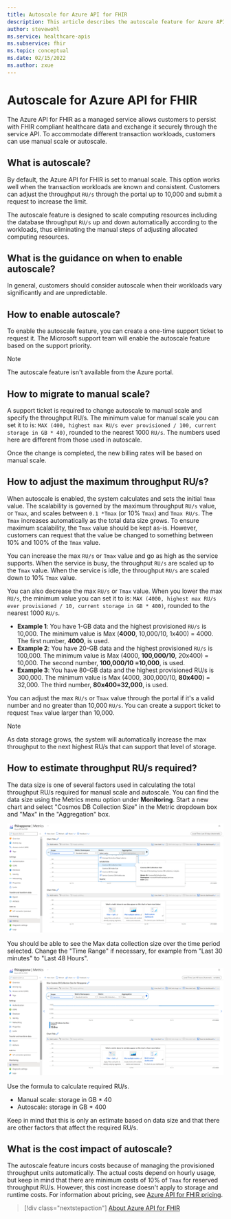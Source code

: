 ```yaml
---
title: Autoscale for Azure API for FHIR 
description: This article describes the autoscale feature for Azure API for FHIR.
author: stevewohl
ms.service: healthcare-apis
ms.subservice: fhir
ms.topic: conceptual
ms.date: 02/15/2022
ms.author: zxue
---
```


# Autoscale for Azure API for FHIR 

The Azure API for FHIR as a managed service allows customers to persist with FHIR compliant healthcare data and exchange it securely through the service API. To accommodate different transaction workloads, customers can use manual scale or autoscale.

## What is autoscale?

By default, the Azure API for FHIR is set to manual scale. This option works well when the transaction workloads are known and consistent. Customers can adjust the throughput `RU/s` through the portal up to 10,000 and submit a request to increase the limit. 

The autoscale feature is designed to scale computing resources including the database throughput `RU/s` up and down automatically according to the workloads, thus eliminating the manual steps of adjusting allocated computing resources. 

## What is the guidance on when to enable autoscale?

In general, customers should consider autoscale when their workloads vary significantly and are unpredictable. 

## How to enable autoscale?

To enable the autoscale feature, you can create a one-time support ticket to request it. The Microsoft support team will enable the autoscale feature based on the support priority.

> [!NOTE]
> The autoscale feature isn't available from the Azure portal.

## How to migrate to manual scale?

A support ticket is required to change autoscale to manual scale and specify the throughput RU/s. The minimum value for manual scale you can set it to is: `MAX (400, highest max RU/s ever provisioned / 100, current storage in GB * 40)`, rounded to the nearest 1000 `RU/s`. The numbers used here are different from those used in autoscale.

Once the change is completed, the new billing rates will be based on manual scale.

## How to adjust the maximum throughput RU/s?

When autoscale is enabled, the system calculates and sets the initial `Tmax` value. The scalability is governed by the maximum throughput `RU/s` value, or `Tmax`, and scales between `0.1 *Tmax` (or 10% `Tmax`) and `Tmax RU/s`. The `Tmax` increases automatically as the total data size grows. To ensure maximum scalability, the `Tmax` value should be kept as-is. However, customers can request that the value be changed to something between 10% and 100% of the `Tmax` value.

You can increase the max `RU/s` or `Tmax` value and go as high as the service supports. When the service is busy, the throughput `RU/s` are scaled up to the `Tmax` value. When the service is idle, the throughput `RU/s` are scaled down to 10% `Tmax` value.
 
You can also decrease the max `RU/s` or `Tmax` value. When you lower the max `RU/s`, the minimum value you can set it to is: `MAX (4000, highest max RU/s ever provisioned / 10, current storage in GB * 400)`, rounded to the nearest 1000 `RU/s`.

* **Example 1**: You have 1-GB data and the highest provisioned `RU/s` is 10,000. The minimum value is Max (**4000**, 10,000/10, 1x400) = 4000. The first number, **4000**, is used.
* **Example 2**: You have 20-GB data and the highest provisioned `RU/s` is 100,000. The minimum value is Max (4000, **100,000/10**, 20x400) = 10,000. The second number, **100,000/10 =10,000**, is used.
* **Example 3**: You have 80-GB data and the highest provisioned RU/s is 300,000. The minimum value is Max (4000, 300,000/10, **80x400**) = 32,000. The third number, **80x400=32,000**, is used.

You can adjust the max `RU/s` or `Tmax` value through the portal if it's a valid number and no greater than 10,000 `RU/s`. You can create a support ticket to request `Tmax` value larger than 10,000.

>[!Note] 
>As data storage grows, the system will automatically increase the max throughput to the next highest RU/s that can support that level of storage.

## How to estimate throughput RU/s required?

The data size is one of several factors used in calculating the total throughput RU/s required for manual scale and autoscale. You can find the data size using the Metrics menu option under **Monitoring**. Start a new chart and select "Cosmos DB Collection Size" in the Metric dropdown box and "Max" in the "Aggregation" box. 

[ ![Screenshot of metrics_new_chart](media/cosmosdb/metrics-new-chart.png) ](media/cosmosdb/metrics-new-chart.png#lightbox)

You should be able to see the Max data collection size over the time period selected. Change the "Time Range" if necessary, for example from "Last 30 minutes" to "Last 48 Hours".

[ ![Screenshot of cosmosdb_collection_size](media/cosmosdb/cosmosdb-collection-size.png) ](media/cosmosdb/cosmosdb-collection-size.png#lightbox)

Use the formula to calculate required RU/s.

- Manual scale: storage in GB * 40
- Autoscale: storage in GB * 400

Keep in mind that this is only an estimate based on data size and that there are other factors that affect the required RU/s.

## What is the cost impact of autoscale?

The autoscale feature incurs costs because of managing the provisioned throughput units automatically. The actual costs depend on hourly usage, but keep in mind that there are minimum costs of 10% of `Tmax` for reserved throughput RU/s. However, this cost increase doesn't apply to storage and runtime costs. For information about pricing, see [Azure API for FHIR pricing](https://azure.microsoft.com/pricing/details/azure-api-for-fhir/).

>[!div class="nextstepaction"]
>[About Azure API for FHIR](overview.md)
